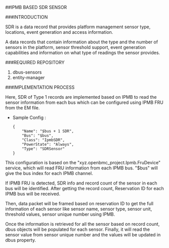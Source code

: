 ##IPMB BASED SDR SENSOR

###INTRODUCTION

SDR is a data record that provides platform management sensor type,
locations, event generation and access information.

A data records that contain information about the type and the
number of sensors in the platform, sensor threshold support,
event generation capabilities and information on what type
of readings the sensor provides.

###REQUIRED REPOSITORY

1. dbus-sensors
2. entity-manager

###IMPLEMENTATION PROCESS

Here, SDR of Type 1 records are implemented based on IPMB to read
the sensor information from each bus which can be configured
using IPMB FRU from the EM file.

- Sample Config :
   ```
   {
       "Name": "$bus + 1 SDR",
       "Bus": "$bus",
       "Class": "IpmbSDR",
       "PowerState": "Always",
       "Type": "SDRSensor"
   }
   ```

This configuration is based on the "xyz.openbmc_project.Ipmb.FruDevice"
service, which will read FRU information from each IPMB bus. "$bus"
will give the bus index for each IPMB channel.

If IPMB FRU is detected, SDR info and record count of the sensor in
each bus will be identified. After getting the record count,
Reservation ID for each IPMB bus will be received.

Then, data packet will be framed based on reservation ID to get the
full information of each sensor like sensor name, sensor type,
sensor unit, threshold values, sensor unique number using IPMB.

Once the information is retrieved for all the sensor based on record
count, dbus objects will be populated for each sensor. Finally, it
will read the sensor value from sensor unique number and the values
will be updated in dbus property.

